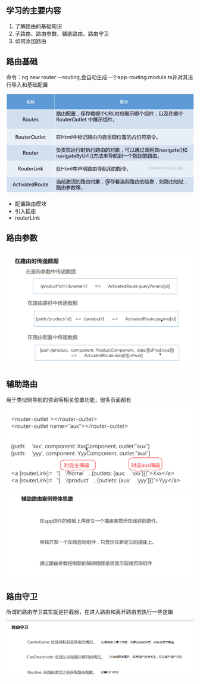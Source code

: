 ## 学习的主要内容
1. 了解路由的基础知识
2. 子路由、路由参数、辅助路由、路由守卫
3. 如何添加路由

## 路由基础
命令：ng new router --routing,会自动生成一个app-routing.module.ts并对其进行导入和基础配置

![image](./img/router.png)

- 配置路由模块
- 引入插座<router-outlet></router-outlet>
- routerLink

## 路由参数
![image](./img/router-para.png)

## 辅助路由
用于类似侧导航的咨询等相关位置功能，很多页面都有

![image](./img/router-aux1.png)
![image](./img/router-aux2.png)

## 路由守卫
所谓的路由守卫其实就是拦截器，在进入路由和离开路由去执行一些逻辑

![image](./img/router-can.png)
